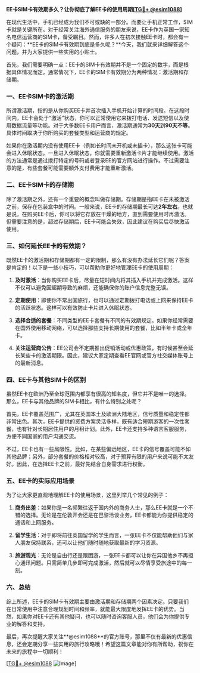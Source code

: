 **EE卡SIM卡有效期多久？让你彻底了解EE卡的使用周期[[TG💪+ @esim1088](https://t.me/s/esim1088)]**

在现代生活中，手机已经成为我们不可或缺的一部分。而要让手机正常工作，SIM卡就是关键所在。对于经常关注海外通信服务的朋友来说，EE卡作为英国一家知名电信运营商的SIM卡，备受瞩目。然而，许多人在初次接触EE卡时，都会有一个疑问：**EE卡的SIM卡有效期到底是多久呢？**今天，我们就来详细解答这个问题，并为大家提供一些实用的小贴士。

首先，我们需要明确一点：EE卡的SIM卡有效期并不是一个固定的数字，而是根据具体情况而定。通常情况下，EE卡的SIM卡有效期分为两种情况：激活期和存储期。

### **一、EE卡SIM卡的激活期**

所谓激活期，指的是从你购买EE卡并首次插入手机开始计算的时间段。在这段时间内，EE卡会处于“激活”状态，你可以正常使用它来拨打电话、发送短信以及使用数据流量等功能。对于大多数EE卡用户而言，激活期通常为**30天**到**90天不等**。具体时间取决于你所购买的套餐类型和运营商的规定。

如果你在激活期内没有使用EE卡（例如长时间未开机或未插卡），那么这张卡可能会进入休眠状态。一旦进入休眠状态，你就需要重新激活卡片才能继续使用。激活的方法通常是通过拨打特定的号码或者登录EE的官方网站进行操作。不过需要注意的是，有些套餐可能需要额外支付费用才能重新激活。

### **二、EE卡SIM卡的存储期**

除了激活期之外，还有一个重要的概念叫做存储期。存储期是指EE卡在未被激活之前，保存在包装盒中的时间。一般来说，EE卡的存储期最长可达**2年左右**。也就是说，在购买EE卡后，你可以将它存放在干燥的地方，直到需要使用时再激活。但需要注意的是，超过存储期后，EE卡可能会失效，因此建议在购买后尽快激活使用。

### **三、如何延长EE卡的有效期？**

既然EE卡的激活期和存储期都有一定的限制，那么有没有办法延长它们呢？答案是肯定的！以下是一些小技巧，可以帮助你更好地管理EE卡的使用周期：

1. **及时激活**：当你购买EE卡后，尽量在短时间内将其插入手机并完成激活。这样不仅可以避免因超期导致的麻烦，还能确保你的账户信息完整无误。
   
2. **定期使用**：即使你不常出国旅行，也可以通过定期拨打电话或上网来保持EE卡的活跃状态。这样可以有效防止卡片进入休眠状态。

3. **选择合适的套餐**：不同类型的EE卡套餐有不同的有效期规定。如果你经常需要在国外使用移动网络，可以选择那些支持长期使用的套餐，比如半年卡或全年卡。

4. **关注运营商公告**：EE公司会不定期推出促销活动或优惠政策，有时候甚至会延长某些卡的激活期限。因此，建议大家定期查看EE官网或官方社交媒体账号上的最新消息。

### **四、EE卡与其他SIM卡的区别**

虽然EE卡在欧洲乃至全球范围内都享有很高的知名度，但它并不是唯一的选择。那么，EE卡与其他品牌的SIM卡相比，有什么特别之处呢？

首先，EE卡覆盖范围广，尤其在英国本土及欧洲大陆地区，信号质量和稳定性都非常出色。其次，EE卡提供的资费方案灵活多样，既有适合短期游客的一次性套餐，也有针对长期居住用户的月租计划。此外，EE卡还支持多种语言客服服务，方便不同国家的用户沟通交流。

不过，EE卡也有一些局限性。比如，在某些偏远地区，EE卡的信号覆盖可能不如其他品牌；另外，部分套餐的价格相对较高，对于预算有限的用户来说可能不太友好。因此，在选择EE卡之前，最好先结合自身需求进行权衡。

### **五、EE卡的实际应用场景**

为了让大家更直观地理解EE卡的使用场景，这里列举几个常见的例子：

1. **商务出差**：如果你是一名频繁往返于国内外的商务人士，那么EE卡就是一个不错的选择。无论是在伦敦开会还是在巴黎洽谈业务，EE卡都能为你提供稳定的通话和上网服务。

2. **留学生活**：对于即将前往英国留学的学生而言，一张EE卡不仅能帮助他们与家人朋友保持联系，还可以让他们随时随地获取最新的学习资源。

3. **旅游观光**：无论是自由行还是跟团游，一张EE卡都可以让你在异国他乡不再担心通讯问题。只需简单几步即可完成激活，然后就可以尽情享受旅途中的每一刻。

### **六、总结**

综上所述，EE卡的SIM卡有效期主要由激活期和存储期两个因素决定。只要我们在日常使用中注意合理规划时间和频率，就能最大限度地发挥EE卡的优势。当然，如果你对EE卡还有其他疑问，也可以随时咨询客服人员，他们会为你提供专业的解答和支持。

最后，再次提醒大家关注**@esim1088**的官方账号，那里不仅有最新的优惠信息，还会定期分享一些实用的旅行攻略哦！希望这篇文章能对你有所帮助，祝你在未来的旅程中一切顺利！

[[TG💪+ @esim1088](https://t.me/s/esim1088) ![Image](https://i.postimg.cc/4NQfJmqS/Snipaste-2025-05-13-00-14-12.png)]